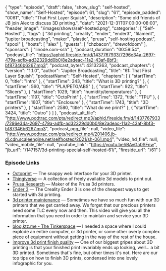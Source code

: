 {
  "type": "episode",
  "draft": false,
  "show_slug": "self-hosted",
  "show_name": "Self-Hosted",
  "episode": 61,
  "slug": "61",
  "episode_padded": "0061",
  "title": "That First Layer Squish",
  "description": "Some old friends of JB join Alex to discuss 3D printing.",
  "date": "2021-12-31T07:00:00-08:00",
  "header_image": "/images/shows/self-hosted.png",
  "categories": [
    "Self-Hosted"
  ],
  "tags": [
    "3d printing",
    "creality",
    "ender",
    "ender3",
    "filament",
    "jupiter broadcasting",
    "maker",
    "plastic",
    "prusa",
    "self-hosting podcast",
    "spool"
  ],
  "hosts": [
    "alex"
  ],
  "guests": [
    "chzbacon",
    "drewofdoom"
  ],
  "sponsors": [
    "linode.com-ssh"
  ],
  "podcast_duration": "00:59:54",
  "podcast_file": "https://aphid.fireside.fm/d/1437767933/7296e34a-2697-479a-adfb-ad32329dd0b0/8e2adeac-11a2-43af-8bf3-bf87346b6267.mp3",
  "podcast_bytes": 43132363,
  "podcast_chapters": {
    "version": "1.1.0",
    "author": "Jupiter Broadcasting",
    "title": "61: That First Layer Squish",
    "podcastName": "Self-Hosted",
    "chapters": [
      {
        "startTime": 0,
        "title": "Intro"
      },
      {
        "startTime": 243,
        "title": "What is 3D printing?"
      },
      {
        "startTime": 560,
        "title": "PLA/PETG/ABS"
      },
      {
        "startTime": 922,
        "title": "Slicers"
      },
      {
        "startTime": 1029,
        "title": "humidity/temperatures"
      },
      {
        "startTime": 1197,
        "title": "OctoPrint"
      },
      {
        "startTime": 1372,
        "title": "TPU"
      },
      {
        "startTime": 1607,
        "title": "Enclosure"
      },
      {
        "startTime": 1743,
        "title": "3D printers"
      },
      {
        "startTime": 2580,
        "title": "What do we print?"
      },
      {
        "startTime": 3424,
        "title": "Outro"
      }
    ]
  },
  "podcast_alt_file": "http://www.podtrac.com/pts/redirect.mp3/aphid.fireside.fm/d/1437767933/7296e34a-2697-479a-adfb-ad32329dd0b0/8e2adeac-11a2-43af-8bf3-bf87346b6267.mp3",
  "podcast_ogg_file": null,
  "video_file": "http://www.podtrac.com/pts/redirect.mp4/201406.jb-dl.cdn.scaleengine.net/selfhosted/2021/sh-061.mp4",
  "video_hd_file": null,
  "video_mobile_file": null,
  "youtube_link": "https://youtu.be/iBAvGa0SFnw",
  "jb_url": "/147157/3d-printing-special-self-hosted-61/",
  "fireside_url": "/61"
}


### Episode Links

  * [Octoprint](https://octoprint.org/ "Octoprint") — The snappy web interface for your 3D printer.
  * [Thingiverse](https://www.thingiverse.com/ "Thingiverse") — A collection of freely available 3d models to print out.
  * [Prusa Research](https://www.prusa3d.com/ "Prusa Research") — Maker of the Prusa 3d printers.
  * [Ender 3](https://amzn.to/32PKWio "Ender 3") — The Creality Ender 3 is one of the cheapest ways to get started with 3d printing.
  * [3d printer maintenance](https://www.youtube.com/watch?v=7AzW-bWefrk "3d printer maintenance") — Sometimes we have so much fun with our 3D printers that we get carried away. We forget that our precious printers need some TLC every now and then. This video will give you all the information that you need in order to maintain and service your 3D printer.
  * [blog.ktz.me - The Tinkerspace](https://blog.ktz.me/building-my-ultimate-mega-desk-part-2/ "blog.ktz.me - The Tinkerspace") — I needed a space where I could explode an entire computer, or 3d printer, or some other overly complex piece of equipment without getting in the way of the rest of the house.
  * [Improve 3d print finish quality](https://rigid.ink/blogs/news/advanced-finish-quality "Improve 3d print finish quality") — One of our biggest gripes about 3D printing is that your finished print invariably ends up looking, well... a bit 3D printed. Sometimes that's fine, but other times it's not. Here are our top tips on how to finish 3D prints, condensed into one lovely infographic for you. 


